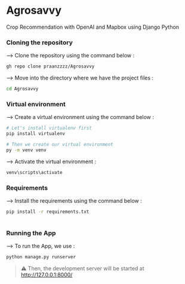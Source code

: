 # Agrosavvy
Crop Recommendation with OpenAI and Mapbox using Django Python



### Cloning the repository

--> Clone the repository using the command below :
```bash
gh repo clone praanzzzz/Agrosavvy

```

--> Move into the directory where we have the project files : 
```bash
cd Agrosavvy

```

### Virtual environment
--> Create a virtual environment using the command below :
```bash
# Let's install virtualenv first
pip install virtualenv

# Then we create our virtual environment
py -m venv venv

```

--> Activate the virtual environment :
```bash
venv\scripts\activate

```

### Requirements
--> Install the requirements using the command below :
```bash
pip install -r requirements.txt

```

#

### Running the App

--> To run the App, we use :
```bash
python manage.py runserver


```

> ⚠ Then, the development server will be started at http://127.0.0.1:8000/

#
